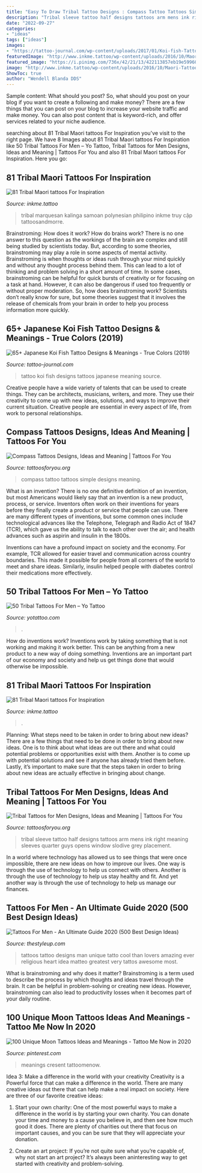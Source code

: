 ```yaml
---
title: "Easy To Draw Tribal Tattoo Designs : Compass Tattoo Tattoos Simple Designs Meaning"
description: "Tribal sleeve tattoo half designs tattoos arm mens ink right meaning sleeves quarter guys opens window slodive grey placement"
date: "2022-09-27"
categories:
- "ideas"
tags: ["ideas"]
images:
- "https://tattoo-journal.com/wp-content/uploads/2017/01/Koi-fish-Tattoo-52-650x650.jpg"
featuredImage: "http://www.inkme.tattoo/wp-content/uploads/2016/10/Maori-Tattoos-35.jpg"
featured_image: "https://i.pinimg.com/736x/42/21/13/422113857eb19e59960ec71b728f91c4.jpg"
image: "http://www.inkme.tattoo/wp-content/uploads/2016/10/Maori-Tattoos-17.jpg"
ShowToc: true
author: "Wendell Blanda DDS"
---
```



Sample content: What should you post?
So, what should you post on your blog if you want to create a following and make money? 
There are a few things that you can post on your blog to increase your website traffic and make money. You can also post content that is keyword-rich, and offer services related to your niche audience.

	

		
searching about 81 Tribal Maori tattoos For Inspiration you've visit to the right page. We have 8 Images about 81 Tribal Maori tattoos For Inspiration like 50 Tribal Tattoos For Men – Yo Tattoo, Tribal Tattoos for Men Designs, Ideas and Meaning | Tattoos For You and also 81 Tribal Maori tattoos For Inspiration. Here you go:
		
    
## 81 Tribal Maori Tattoos For Inspiration

<img loading=lazy src="http://www.inkme.tattoo/wp-content/uploads/2016/10/Maori-Tattoos-35.jpg" onerror="this.onerror=null;this.src='https://tse1.mm.bing.net/th?id=OIP.BV2a_vnU5JXfJHxeIhR8hwHaHa&amp;pid=15.1';" alt="81 Tribal Maori tattoos For Inspiration">

_Source: inkme.tattoo_

>tribal marquesan kalinga samoan polynesian philipino inkme truy cập tattoosandmorre. 

	

Brainstroming: How does it work?
How do brains work? There is no one answer to this question as the workings of the brain are complex and still being studied by scientists today. But, according to some theories, brainstroming may play a role in some aspects of mental activity. Brainstroming is when thoughts or ideas rush through your mind quickly and without any thought process behind them. This can lead to a lot of thinking and problem solving in a short amount of time. In some cases, brainstroming can be helpful for quick bursts of creativity or for focusing on a task at hand. However, it can also be dangerous if used too frequently or without proper moderation. So, how does brainstroming work? Scientists don’t really know for sure, but some theories suggest that it involves the release of chemicals from your brain in order to help you process information more quickly.

    
## 65+ Japanese Koi Fish Tattoo Designs &amp; Meanings - True Colors (2019)

<img loading=lazy src="https://tattoo-journal.com/wp-content/uploads/2017/01/Koi-fish-Tattoo-52-650x650.jpg" onerror="this.onerror=null;this.src='https://tse2.mm.bing.net/th?id=OIP.zp7KxOipsxMJ-08AwVVNHgHaHa&amp;pid=15.1';" alt="65+ Japanese Koi Fish Tattoo Designs &amp; Meanings - True Colors (2019)">

_Source: tattoo-journal.com_

>tattoo koi fish designs tattoos japanese meaning source. 

	

Creative people have a wide variety of talents that can be used to create things. They can be architects, musicians, writers, and more. They use their creativity to come up with new ideas, solutions, and ways to improve their current situation. Creative people are essential in every aspect of life, from work to personal relationships.

    
## Compass Tattoos Designs, Ideas And Meaning | Tattoos For You

<img loading=lazy src="https://www.tattoosforyou.org/wp-content/uploads/2013/09/Simple-Compass-Tattoo.jpg" onerror="this.onerror=null;this.src='https://tse4.mm.bing.net/th?id=OIP.vDAy3kPqg5R9syk5hIMLSgHaJ6&amp;pid=15.1';" alt="Compass Tattoos Designs, Ideas and Meaning | Tattoos For You">

_Source: tattoosforyou.org_

>compass tattoo tattoos simple designs meaning. 

	

What is an invention?
There is no one definitive definition of an invention, but most Americans would likely say that an invention is a new product, process, or service.  Inventors often work on their inventions for years before they finally create a product or service that people can use. 
There are many different types of inventions, but some common ones include technological advances like the Telephone, Telegraph and Radio Act of 1847 (TCR), which gave us the ability to talk to each other over the air; and health advances such as aspirin and insulin in the 1800s. 

Inventions can have a profound impact on society and the economy. For example, TCR allowed for easier travel and communication across country boundaries. This made it possible for people from all corners of the world to meet and share ideas. Similarly, insulin helped people with diabetes control their medications more effectively.

    
## 50 Tribal Tattoos For Men – Yo Tattoo

<img loading=lazy src="https://yotattoo.com/wp-content/uploads/2016/02/Tribal-Tattoo-Ideas-For-Men.jpg" onerror="this.onerror=null;this.src='https://tse3.mm.bing.net/th?id=OIP.uEZiBfsPZRSM7syYZcbHygHaJ4&amp;pid=15.1';" alt="50 Tribal Tattoos For Men – Yo Tattoo">

_Source: yotattoo.com_

>. 

	

How do inventions work?
Inventions work by taking something that is not working and making it work better. This can be anything from a new product to a new way of doing something. Inventions are an important part of our economy and society and help us get things done that would otherwise be impossible.

    
## 81 Tribal Maori Tattoos For Inspiration

<img loading=lazy src="http://www.inkme.tattoo/wp-content/uploads/2016/10/Maori-Tattoos-17.jpg" onerror="this.onerror=null;this.src='https://tse1.mm.bing.net/th?id=OIP.-zwgQpQGTRJA9qm5MW3wuQHaHa&amp;pid=15.1';" alt="81 Tribal Maori tattoos For Inspiration">

_Source: inkme.tattoo_

>. 

	

Planning: What steps need to be taken in order to bring about new ideas?
There are a few things that need to be done in order to bring about new ideas. One is to think about what ideas are out there and what could potential problems or opportunities exist with them. Another is to come up with potential solutions and see if anyone has already tried them before. Lastly, it’s important to make sure that the steps taken in order to bring about new ideas are actually effective in bringing about change.

    
## Tribal Tattoos For Men Designs, Ideas And Meaning | Tattoos For You

<img loading=lazy src="https://www.tattoosforyou.org/wp-content/uploads/2017/11/Tribal-Sleeve-Tattoos-for-Men-Designs.jpg" onerror="this.onerror=null;this.src='https://tse4.mm.bing.net/th?id=OIP.mBzI4ScOm92vQ-q31Un_IAHaJ4&amp;pid=15.1';" alt="Tribal Tattoos for Men Designs, Ideas and Meaning | Tattoos For You">

_Source: tattoosforyou.org_

>tribal sleeve tattoo half designs tattoos arm mens ink right meaning sleeves quarter guys opens window slodive grey placement. 

	

In a world where technology has allowed us to see things that were once impossible, there are new ideas on how to improve our lives. One way is through the use of technology to help us connect with others. Another is through the use of technology to help us stay healthy and fit. And yet another way is through the use of technology to help us manage our finances.

    
## Tattoos For Men - An Ultimate Guide 2020 (500 Best Design Ideas)

<img loading=lazy src="https://thestyleup.com/wp-content/uploads/2015/09/Best-tattoo-designs-for-Men-27-517x800.jpg" onerror="this.onerror=null;this.src='https://tse3.mm.bing.net/th?id=OIP.WcgakNSSu89e0JnQP0iJpgHaLd&amp;pid=15.1';" alt="Tattoos For Men - An Ultimate Guide 2020 (500 Best Design Ideas)">

_Source: thestyleup.com_

>tattoos tattoo designs man unique tatto cool than lovers amazing ever religious heart idea matteo greatest very tattos awesome most. 

	

What is brainstroming and why does it matter?
Brainstroming is a term used to describe the process by which thoughts and ideas travel through the brain. It can be helpful in problem-solving or creating new ideas. However, brainstroming can also lead to productivity losses when it becomes part of your daily routine.

    
## 100 Unique Moon Tattoos Ideas And Meanings - Tattoo Me Now In 2020

<img loading=lazy src="https://i.pinimg.com/736x/42/21/13/422113857eb19e59960ec71b728f91c4.jpg" onerror="this.onerror=null;this.src='https://tse3.mm.bing.net/th?id=OIP.X4GcMRmy5FedaNAIacjQ6wAAAA&amp;pid=15.1';" alt="100 Unique Moon Tattoos Ideas and Meanings - Tattoo Me Now in 2020">

_Source: pinterest.com_

>meanings cresent tattoomenow. 

	

Idea 3: Make a difference in the world with your creativity
Creativity is a Powerful force that can make a difference in the world. There are many creative ideas out there that can help make a real impact on society. Here are three of our favorite creative ideas:
1. Start your own charity: One of the most powerful ways to make a difference in the world is by starting your own charity. You can donate your time and money to a cause you believe in, and then see how much good it does. There are plenty of charities out there that focus on important causes, and you can be sure that they will appreciate your donation.

2. Create an art project: If you’re not quite sure what you’re capable of, why not start an art project? It’s always been aninteresting way to get started with creativity and problem-solving.

